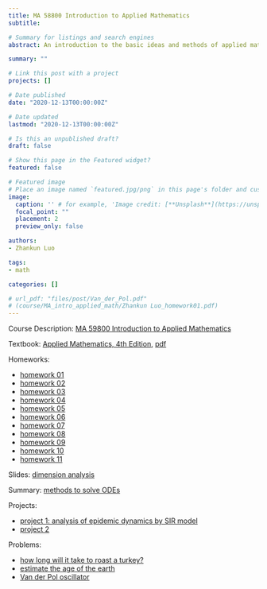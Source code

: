 ```yaml
---
title: MA 58800 Introduction to Applied Mathematics
subtitle: 

# Summary for listings and search engines
abstract: An introduction to the basic ideas and methods of applied mathematics. Topics taken from elementary partial differential equations, separation of variables and Fourier series, Fourier transforms, calculus of variations, applied linear algebra, numerical methods, modeling.

summary: ""

# Link this post with a project
projects: []

# Date published
date: "2020-12-13T00:00:00Z"

# Date updated
lastmod: "2020-12-13T00:00:00Z"

# Is this an unpublished draft?
draft: false

# Show this page in the Featured widget?
featured: false

# Featured image
# Place an image named `featured.jpg/png` in this page's folder and customize its options here.
image:
  caption: '' # for example, 'Image credit: [**Unsplash**](https://unsplash.com/photos/CpkOjOcXdUY)'
  focal_point: ""
  placement: 2
  preview_only: false

authors:
- Zhankun Luo

tags:
- math

categories: []

# url_pdf: "files/post/Van_der_Pol.pdf"
# (course/MA_intro_applied_math/Zhankun Luo_homework01.pdf)
---
```

Course Description: [MA 59800 Introduction to Applied Mathematics](https://catalog.pnw.edu/preview_course_nopop.php?catoid=4&coid=13793)

Textbook: [Applied Mathematics, 4th Edition](https://www.wiley.com/en-us/Applied+Mathematics%2C+4th+Edition-p-9781118475805), [pdf](https://eduguidehome.files.wordpress.com/2019/03/applied-mathematics-by-david-logan-4th-edition.pdf)

Homeworks:
* [homework 01](Zhankun%20Luo_homework01.pdf)
* [homework 02](Zhankun%20Luo_homework02.pdf)
* [homework 03](Zhankun%20Luo_homework03.pdf)
* [homework 04](Zhankun%20Luo_homework04.pdf)
* [homework 05](Zhankun%20Luo_homework05.pdf)
* [homework 06](Zhankun%20Luo_homework06.pdf)
* [homework 07](Zhankun%20Luo_homework07.pdf)
* [homework 08](Zhankun%20Luo_homework08.pdf)
* [homework 09](Zhankun%20Luo_homework09.pdf)
* [homework 10](Zhankun%20Luo_homework10.pdf)
* [homework 11](Zhankun%20Luo_homework11.pdf)

Slides: [dimension analysis](slide01.pdf)

Summary: [methods to solve ODEs](ODE.pdf)

Projects:
* [project 1: analysis of epidemic dynamics by SIR model](Zhankun%20Luo_project01.pdf)
* [project 2](Zhankun%20Luo_project01.pdf)

Problems:
* [how long will it take to roast a turkey?](time_cook_turkey.pdf)
* [estimate the age of the earth](age_earth.pdf)
* [Van der Pol oscillator](Van_der_Pol.pdf)